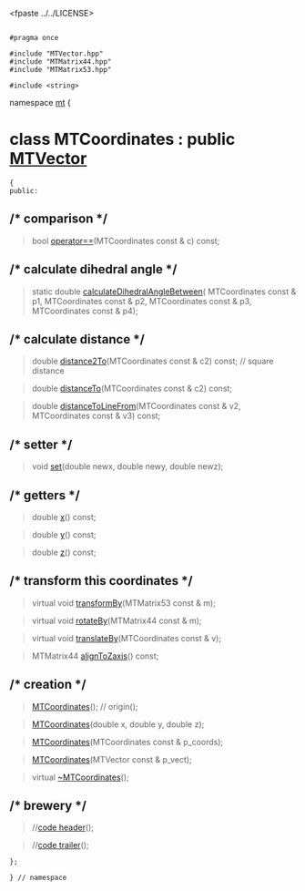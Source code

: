 
<fpaste ../../LICENSE>

~~~ { .cpp }

#pragma once

#include "MTVector.hpp"
#include "MTMatrix44.hpp"
#include "MTMatrix53.hpp"

#include <string>
~~~

namespace [mt](namespace_mt.list) {

# class MTCoordinates : public [MTVector](MTVector.hpp.md)

~~~ { .cpp }
{
public:
~~~

## /* comparison */

>bool [operator==](MTCoordinates_comparison.cpp.md)(MTCoordinates const & c) const;

## /* calculate dihedral angle */

>static double [calculateDihedralAngleBetween](MTCoordinates_calculateDihedralAngleBetween.cpp.md)( MTCoordinates const & p1, MTCoordinates const & p2, MTCoordinates const & p3, MTCoordinates const & p4);

## /* calculate distance */

>double [distance2To](MTCoordinates_distanceTo.cpp.md)(MTCoordinates const & c2) const;  // square distance

>double [distanceTo](MTCoordinates_distanceTo.cpp.md)(MTCoordinates const & c2) const;

>double [distanceToLineFrom](MTCoordinates_distanceTo.cpp.md)(MTCoordinates const & v2, MTCoordinates const & v3) const;

## /* setter */

>void [set](MTCoordinates_set.cpp.md)(double newx, double newy, double newz);

## /* getters */

>double [x](MTCoordinates_getters.cpp.md)() const;

>double [y](MTCoordinates_getters.cpp.md)() const;

>double [z](MTCoordinates_getters.cpp.md)() const;

## /* transform this coordinates */

>virtual void [transformBy](MTCoordinates_transformBy.cpp.md)(MTMatrix53 const & m);

>virtual void [rotateBy](MTCoordinates_rotateBy.cpp.md)(MTMatrix44 const & m);

>virtual void [translateBy](MTCoordinates_translateBy.cpp.md)(MTCoordinates const & v);

>MTMatrix44 [alignToZaxis](MTCoordinates_alignToZaxis.cpp.md)() const;

## /* creation */

>[MTCoordinates](MTCoordinates_ctor.cpp.md)(); // origin();

>[MTCoordinates](MTCoordinates_ctor.cpp.md)(double x, double y, double z);

>[MTCoordinates](MTCoordinates_ctor.cpp.md)(MTCoordinates const & p_coords);

>[MTCoordinates](MTCoordinates_ctor.cpp.md)(MTVector const & p_vect);

>virtual [~MTCoordinates](MTCoordinates_dtor.cpp.md)();

## /* brewery */

>//[code header](MTCoordinates_-alpha-.md)();

>//[code trailer](MTCoordinates_-omega-.md)();


~~~ { .cpp }
};

} // namespace
~~~

